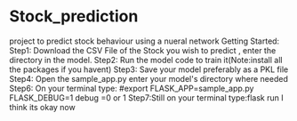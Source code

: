 # Stock_prediction
project to predict stock behaviour using a nueral network
Getting Started:
  Step1: Download the CSV File of the Stock you wish to predict , enter the directory in the model.
  Step2: Run the model code to train it(Note:install all the packages if you havent)
  Step3: Save your model preferably as a PKL file
  Step4: Open the sample_app.py enter your model's directory where needed
  Step6: On your terminal type: #export FLASK_APP=sample_app.py FLASK_DEBUG=1
          debug =0 or 1 
  Step7:Still on your terminal type:flask run
I think its okay now  

